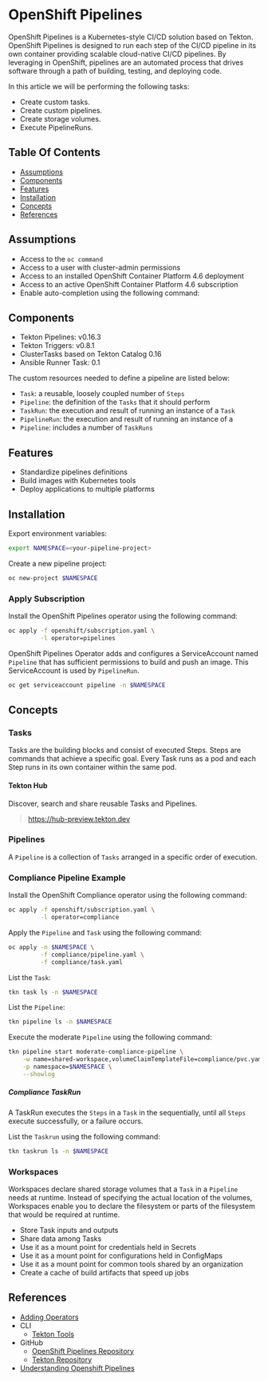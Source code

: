 # OpenShift Pipelines

OpenShift Pipelines is a Kubernetes-style CI/CD solution based on Tekton. OpenShift Pipelines is designed to run each 
step of the CI/CD pipeline in its own container providing scalable cloud-native CI/CD pipelines. By leveraging in 
OpenShift, pipelines are an automated process that drives software through a path of building, testing, and deploying 
code.

In this article we will be performing the following tasks:
- Create custom tasks.
- Create custom pipelines.
- Create storage volumes.
- Execute PipelineRuns.

## Table Of Contents
- [Assumptions](#assumptions)
- [Components](#components)
- [Features](#features)  
- [Installation](#installation)
- [Concepts](#concepts)  
- [References](#references)

## Assumptions
- Access to the `oc command`
- Access to a user with cluster-admin permissions
- Access to an installed OpenShift Container Platform 4.6 deployment
- Access to an active OpenShift Container Platform 4.6 subscription
- Enable auto-completion using the following command:

## Components
- Tekton Pipelines: v0.16.3
- Tekton Triggers: v0.8.1
- ClusterTasks based on Tekton Catalog 0.16
- Ansible Runner Task: 0.1

The custom resources needed to define a pipeline are listed below:
- `Task`: a reusable, loosely coupled number of `Steps`
- `Pipeline`: the definition of the `Tasks` that it should perform
- `TaskRun`: the execution and result of running an instance of a `Task`
- `PipelineRun`: the execution and result of running an instance of a 
- `Pipeline`: includes a number of `TaskRuns`
  
## Features
- Standardize pipelines definitions
- Build images with Kubernetes tools
- Deploy applications to multiple platforms

## Installation
Export environment variables:
```bash
export NAMESPACE=<your-pipeline-project>
```

Create a new pipeline project:
```bash
oc new-project $NAMESPACE
```

### Apply Subscription
Install the OpenShift Pipelines operator using the following command: 
```bash
oc apply -f openshift/subscription.yaml \
         -l operator=pipelines
```

OpenShift Pipelines Operator adds and configures a ServiceAccount named 
`Pipeline` that has sufficient permissions to build and push an image. This 
ServiceAccount is used by `PipelineRun`.
```bash
oc get serviceaccount pipeline -n $NAMESPACE
```

## Concepts
### Tasks
Tasks are the building blocks and consist of executed Steps. Steps are commands 
that achieve a specific goal. Every Task runs as a pod and each Step runs in 
its own container within the same pod.

#### Tekton Hub
Discover, search and share reusable Tasks and Pipelines.
> https://hub-preview.tekton.dev

### Pipelines
A `Pipeline` is a collection of `Tasks` arranged in a specific order of execution.

### Compliance Pipeline Example
Install the OpenShift Compliance operator using the following command:
```bash
oc apply -f openshift/subscription.yaml \
         -l operator=compliance
```

Apply the `Pipeline` and `Task` using the following command:
```bash
oc apply -n $NAMESPACE \
         -f compliance/pipeline.yaml \
         -f compliance/task.yaml
```

List the `Task`:
```bash
tkn task ls -n $NAMESPACE
```

List the `Pipeline`:
```bash
tkn pipeline ls -n $NAMESPACE
```

Execute the moderate `Pipeline` using the following command:
```bash
tkn pipeline start moderate-compliance-pipeline \
    -w name=shared-workspace,volumeClaimTemplateFile=compliance/pvc.yaml \
    -p namespace=$NAMESPACE \
    --showlog
```

##### Compliance TaskRun
A TaskRun executes the `Steps` in a `Task` in the sequentially, until all 
`Steps` execute successfully, or a failure occurs.

List the `Taskrun` using the following command:
```bash
tkn taskrun ls -n $NAMESPACE
```

### Workspaces
Workspaces declare shared storage volumes that a `Task` in a `Pipeline` needs 
at runtime. Instead of specifying the actual location of the volumes, 
Workspaces enable you to declare the filesystem or parts of the filesystem that 
would be required at runtime. 

- Store Task inputs and outputs
- Share data among Tasks
- Use it as a mount point for credentials held in Secrets
- Use it as a mount point for configurations held in ConfigMaps
- Use it as a mount point for common tools shared by an organization
- Create a cache of build artifacts that speed up jobs

## References
- [Adding Operators](https://docs.openshift.com/container-platform/4.6/operators/admin/olm-adding-operators-to-cluster.html#olm-adding-operators-to-a-cluster)
- CLI
  - [Tekton Tools](https://github.com/tektoncd/cli/releases)
- GitHub
  - [OpenShift Pipelines Repository](https://github.com/openshift/pipelines-tutorial/)
  - [Tekton Repository](https://github.com/tektoncd/pipeline)
- [Understanding Openshift Pipelines](https://docs.openshift.com/container-platform/4.6/pipelines/understanding-openshift-pipelines.html?extIdCarryOver=true&sc_cid=701f2000001OH7iAAG)

